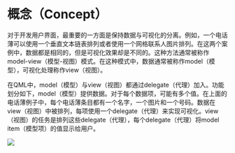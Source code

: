 # 概念（Concept）

对于开发用户界面，最重要的一方面是保持数据与可视化的分离。例如，一个电话薄可以使用一个垂直文本链表排列或者使用一个网格联系人图片排列。在这两个案例中，数据都是相同的，但是可视化效果却是不同的。这种方法通常被称作model-view（模型-视图）模式。在这种模式中，数据通常被称作model（模型），可视化处理称作view（视图）。

在QML中，model（模型）与view（视图）都通过delegate（代理）加入。功能划分如下，model（模型）提供数据。对于每个数据项，可能有多个值。在上面的电话薄例子中，每个电话薄条目都有一个名字，一个图片和一个号码。数据在view（视图）中被排列，每项使用一个delegate（代理）来实现可视化。view（视图）的任务是排列这些delegate（代理），每个delegate（代理）将model item（模型项）的值显示给用户。

![](http://qmlbook.org/_images/graphviz-00dabdd0a911009b7da04ffd00f7c1537eab1281.png)
